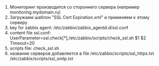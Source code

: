 1) Мониторинг производится со стороннего сервера (например monitoring.mydomain.ru)
2) Загружаем шаблон "SSL Cert Expiration.xml" и применяем к этому серверу
3) key for zabbix agent:
   /etc/zabbix/zabbix_agentd.d/ssl.conf
4) content file ssl.conf: <br> 
UserParameter=ssl.check[*],/etc/zabbix/scripts/check_ssl.sh $1 $2 <br>
Timeout=20 <br>
5) scripts file:
   check_ssl.sh
6) название серверов добавляется в file
/etc/zabbix/scripts/ssl_https.txt 
/etc/zabbix/scripts/ssl_smtp.txt
